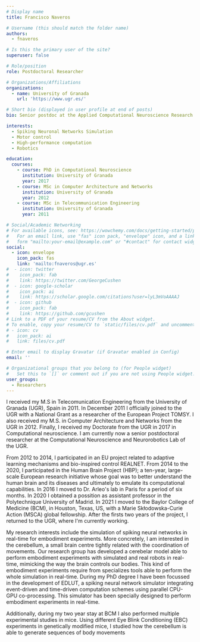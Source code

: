 ```yaml
---
# Display name
title: Francisco Naveros

# Username (this should match the folder name)
authors:
  - fnaveros

# Is this the primary user of the site?
superuser: false

# Role/position
role: Postdoctoral Researcher

# Organizations/Affiliations
organizations:
  - name: University of Granada
    url: 'https://www.ugr.es/'

# Short bio (displayed in user profile at end of posts)
bio: Senior postdoc at the Applied Computational Neuroscience Research Group at the University of Granada.

interests:
  - Spiking Neuronal Networks Simulation
  - Motor control
  - High-performance computation
  - Robotics

education:
  courses:
    - course: PhD in Computational Neuroscience
      institution: University of Granada
      year: 2017
    - course: MSc in Computer Architecture and Networks
      institution: University of Granada
      year: 2012
    - course: MSc in Telecommunication Engineering
      institution: University of Granada
      year: 2011

# Social/Academic Networking
# For available icons, see: https://wowchemy.com/docs/getting-started/page-builder/#icons
#   For an email link, use "fas" icon pack, "envelope" icon, and a link in the
#   form "mailto:your-email@example.com" or "#contact" for contact widget.
social:
  - icon: envelope
    icon_pack: fas
    link: 'mailto:fnaveros@ugr.es'
#  - icon: twitter
#    icon_pack: fab
#    link: https://twitter.com/GeorgeCushen
#  - icon: google-scholar
#    icon_pack: ai
#    link: https://scholar.google.com/citations?user=lyL3mVoAAAAJ
#  - icon: github
#    icon_pack: fab
#    link: https://github.com/gcushen
# Link to a PDF of your resume/CV from the About widget.
# To enable, copy your resume/CV to `static/files/cv.pdf` and uncomment the lines below.
# - icon: cv
#   icon_pack: ai
#   link: files/cv.pdf

# Enter email to display Gravatar (if Gravatar enabled in Config)
email: ''

# Organizational groups that you belong to (for People widget)
#   Set this to `[]` or comment out if you are not using People widget.
user_groups:
  - Researchers
---
```


I received my M.S in Telecomunication Engineering from the University of Granada (UGR), Spain in 2011. In December 2011 I officially joined to the UGR with a National Grant as a researcher of the European Project TOMSY. I also received my M.S. in Computer Architecture and Networks from the UGR in 2012. Finally, I received my Doctorate from the UGR in 2017 in Computational neuroscience. I am currently now a senior postdoctoral researcher at the Computational Neuroscience and Neurorobotics Lab of the UGR.

From 2012 to 2014, I participated in an EU project related to adaptive learning mechanisms and bio-inspired control REALNET. From 2014 to the 2020, I participated in the Human Brain Project (HBP); a ten-year, large-scale European research initiative whose goal was to better understand the human brain and its diseases and ultimately to emulate its computational capabilities. In 2016 I moved to Dr. Arleo's lab in Paris for a period of six months. In 2020 I obtained a possition as assistant professor in the Polytechnique University of Madrid. In 2021 I moved to the Baylor College of Medicine (BCM), in Houston, Texas, US, with a Marie Skłodowska-Curie Action (MSCA) global fellowship. After the firsts two years of the project, I returned to the UGR, where I'm currently working.

My research interests include the simulation of spiking neural networks in real-time for embodiment experiments. More concretely, I am interested in the cerebellum, a small brain centre tightly related with the coordination of movements. Our research group has developed a cerebelar model able to perform embodiment experiments with simulated and real robots in real-time, mimicking the way the brain controls our bodies. This kind of embodiment experiments require from specializes tools able to perform the whole simulation in real-time. During my PhD degree I have been focussed in the development of EDLUT, a spiking neural network simulator integrating event-driven and time-driven computation schemes using parallel CPU-GPU co-processing. This simulator has been specially designed to perform embodiment experiments in real-time.

Additionally, during my two year stay at BCM I also performed multiple experimental studies in mice. Using different Eye Blink Conditioning (EBC) experiments in genetically modified mice, I studied how the cerebellum is able to generate sequences of body movements
